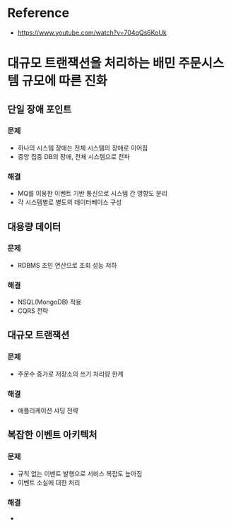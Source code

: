 
# Reference
- https://www.youtube.com/watch?v=704qQs6KoUk

# 대규모 트랜잭션을 처리하는 배민 주문시스템 규모에 따른 진화

## 단일 장애 포인트
### 문제
- 하나의 시스템 장애는 전체 시스템의 장애로 이어짐
- 중앙 집중 DB의 장애, 전체 시스템으로 전파
### 해결
- MQ를 이용한 이벤트 기반 통신으로 시스템 간 영향도 분리
- 각 시스템별로 별도의 데이터베이스 구성

## 대용량 데이터
### 문제
- RDBMS 조인 연산으로 조회 성능 저하

### 해결
- NSQL(MongoDB) 적용
- CQRS 전략

## 대규모 트랜잭션
### 문제
- 주문수 증가로 저장소의 쓰기 처리량 한계

### 해결
- 애플리케이션 샤딩 전략

## 복잡한 이벤트 아키텍처
### 문제
- 규칙 없는 이벤트 발행으로 서비스 복잡도 높아짐
- 이벤트 소실에 대한 처리

### 해결
- 
